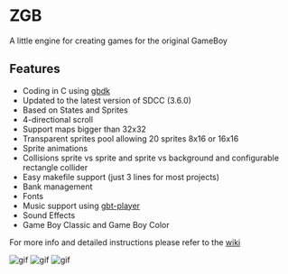 ZGB
===

A little engine for creating games for the original GameBoy

Features <a name="features"></a>
--------------------------------

 - Coding in C using [gbdk](http://gbdk.sourceforge.net/)
 - Updated to the latest version of SDCC (3.6.0)
 - Based on States and Sprites
 - 4-directional scroll 
 - Support maps bigger than 32x32
 - Transparent sprites pool allowing 20 sprites 8x16 or 16x16
 - Sprite animations
 - Collisions sprite vs sprite and sprite vs background and configurable rectangle collider
 - Easy makefile support (just 3 lines for most projects)
 - Bank management
 - Fonts
 - Music support using [gbt-player](https://github.com/AntonioND/gbt-player)
 - Sound Effects
 - Game Boy Classic and Game Boy Color

For more info and detailed instructions please refer to the [wiki](https://github.com/Zal0/ZGB/wiki)

![gif](https://raw.githubusercontent.com/Zal0/ZGB/master/doc%20files/tuto.gif) ![gif](https://github.com/Zal0/bitbitjam2016/blob/develop/bitbit3/res/marketing/screenshots/pretty.gif?raw=true) ![gif](https://github.com/Zal0/gbjam2016/raw/develop/res/marketing/gifs/fly.gif?raw=true)

